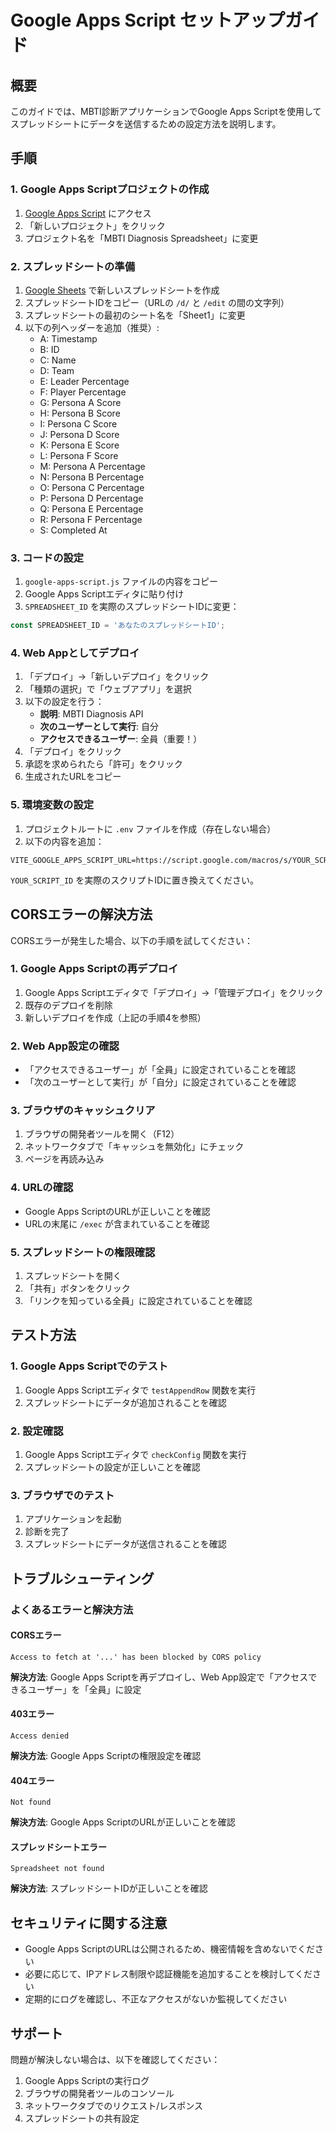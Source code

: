 # Google Apps Script セットアップガイド

## 概要
このガイドでは、MBTI診断アプリケーションでGoogle Apps Scriptを使用してスプレッドシートにデータを送信するための設定方法を説明します。

## 手順

### 1. Google Apps Scriptプロジェクトの作成

1. [Google Apps Script](https://script.google.com/) にアクセス
2. 「新しいプロジェクト」をクリック
3. プロジェクト名を「MBTI Diagnosis Spreadsheet」に変更

### 2. スプレッドシートの準備

1. [Google Sheets](https://sheets.google.com/) で新しいスプレッドシートを作成
2. スプレッドシートIDをコピー（URLの `/d/` と `/edit` の間の文字列）
3. スプレッドシートの最初のシート名を「Sheet1」に変更
4. 以下の列ヘッダーを追加（推奨）:
   - A: Timestamp
   - B: ID
   - C: Name
   - D: Team
   - E: Leader Percentage
   - F: Player Percentage
   - G: Persona A Score
   - H: Persona B Score
   - I: Persona C Score
   - J: Persona D Score
   - K: Persona E Score
   - L: Persona F Score
   - M: Persona A Percentage
   - N: Persona B Percentage
   - O: Persona C Percentage
   - P: Persona D Percentage
   - Q: Persona E Percentage
   - R: Persona F Percentage
   - S: Completed At

### 3. コードの設定

1. `google-apps-script.js` ファイルの内容をコピー
2. Google Apps Scriptエディタに貼り付け
3. `SPREADSHEET_ID` を実際のスプレッドシートIDに変更：

```javascript
const SPREADSHEET_ID = 'あなたのスプレッドシートID';
```

### 4. Web Appとしてデプロイ

1. 「デプロイ」→「新しいデプロイ」をクリック
2. 「種類の選択」で「ウェブアプリ」を選択
3. 以下の設定を行う：
   - **説明**: MBTI Diagnosis API
   - **次のユーザーとして実行**: 自分
   - **アクセスできるユーザー**: 全員（重要！）
4. 「デプロイ」をクリック
5. 承認を求められたら「許可」をクリック
6. 生成されたURLをコピー

### 5. 環境変数の設定

1. プロジェクトルートに `.env` ファイルを作成（存在しない場合）
2. 以下の内容を追加：

```env
VITE_GOOGLE_APPS_SCRIPT_URL=https://script.google.com/macros/s/YOUR_SCRIPT_ID/exec
```

`YOUR_SCRIPT_ID` を実際のスクリプトIDに置き換えてください。

## CORSエラーの解決方法

CORSエラーが発生した場合、以下の手順を試してください：

### 1. Google Apps Scriptの再デプロイ
1. Google Apps Scriptエディタで「デプロイ」→「管理デプロイ」をクリック
2. 既存のデプロイを削除
3. 新しいデプロイを作成（上記の手順4を参照）

### 2. Web App設定の確認
- 「アクセスできるユーザー」が「全員」に設定されていることを確認
- 「次のユーザーとして実行」が「自分」に設定されていることを確認

### 3. ブラウザのキャッシュクリア
1. ブラウザの開発者ツールを開く（F12）
2. ネットワークタブで「キャッシュを無効化」にチェック
3. ページを再読み込み

### 4. URLの確認
- Google Apps ScriptのURLが正しいことを確認
- URLの末尾に `/exec` が含まれていることを確認

### 5. スプレッドシートの権限確認
1. スプレッドシートを開く
2. 「共有」ボタンをクリック
3. 「リンクを知っている全員」に設定されていることを確認

## テスト方法

### 1. Google Apps Scriptでのテスト
1. Google Apps Scriptエディタで `testAppendRow` 関数を実行
2. スプレッドシートにデータが追加されることを確認

### 2. 設定確認
1. Google Apps Scriptエディタで `checkConfig` 関数を実行
2. スプレッドシートの設定が正しいことを確認

### 3. ブラウザでのテスト
1. アプリケーションを起動
2. 診断を完了
3. スプレッドシートにデータが送信されることを確認

## トラブルシューティング

### よくあるエラーと解決方法

#### CORSエラー
```
Access to fetch at '...' has been blocked by CORS policy
```
**解決方法**: Google Apps Scriptを再デプロイし、Web App設定で「アクセスできるユーザー」を「全員」に設定

#### 403エラー
```
Access denied
```
**解決方法**: Google Apps Scriptの権限設定を確認

#### 404エラー
```
Not found
```
**解決方法**: Google Apps ScriptのURLが正しいことを確認

#### スプレッドシートエラー
```
Spreadsheet not found
```
**解決方法**: スプレッドシートIDが正しいことを確認

## セキュリティに関する注意

- Google Apps ScriptのURLは公開されるため、機密情報を含めないでください
- 必要に応じて、IPアドレス制限や認証機能を追加することを検討してください
- 定期的にログを確認し、不正なアクセスがないか監視してください

## サポート

問題が解決しない場合は、以下を確認してください：

1. Google Apps Scriptの実行ログ
2. ブラウザの開発者ツールのコンソール
3. ネットワークタブでのリクエスト/レスポンス
4. スプレッドシートの共有設定
